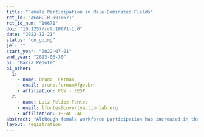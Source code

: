 ```yaml
---
title: "Female Participation in Male-Dominated Fields"
rct_id: "AEARCTR-0010671"
rct_id_num: "10671"
doi: "10.1257/rct.10671-1.0"
date: "2022-12-21"
status: "on_going"
jel: ""
start_year: "2022-07-01"
end_year: "2023-03-30"
pi: "Maria Pedote"
pi_other:
  1:
    - name: Bruno  Ferman
    - email: bruno.ferman@fgv.br
    - affiliation: FGV - EESP
  2:
    - name: Luiz Felipe Fontes
    - email: lfontes@povertyactionlab.org
    - affiliation: J-PAL LAC
abstract: "Although female workforce participation has increased in the last decades, coding remains a male-dominated field. We have partnered with a coding course provider that is interested in increasing female enrollment and persistence throughout their selection process. One stage of the selection process, in particular, generates a significant gender imbalance: the need to play online logic and memory games. We designed a nudge experiment to try to enhance female take up of these games and their persistence through the selection process. The experiment will test whether providing information about female participation and performance in the previous selection process stimulates other women to persist in the process. Moreover, we would like to understand what are the potential barriers that discourage women to persist through the selection process and which are the mechanisms that can explain the effect (or lack of effect) of our proposed treatment. Thus, survey questions addressing beliefs will be inserted in the selection process. The results might shed light into how stereotypes and beliefs influence women's decision to enter and persist in male-dominated environments."
layout: registration
---
```


